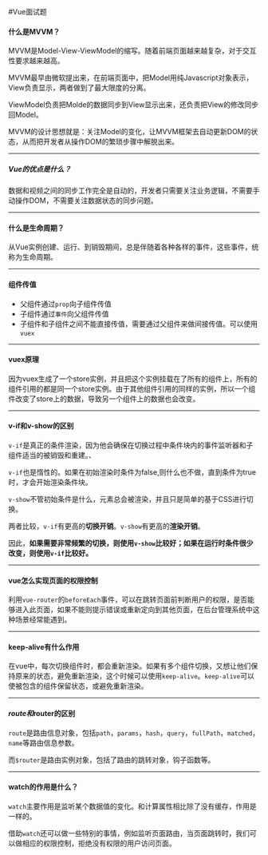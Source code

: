 #Vue面试题
####  什么是MVVM？
MVVM是Model-View-ViewModel的缩写。随着前端页面越来越复杂，对于交互性要求越来越高。

MVVM最早由微软提出来，在前端页面中，把Model用纯Javascript对象表示，View负责显示，两者做到了最大限度的分离。

ViewModel负责把Molde的数据同步到View显示出来，还负责把View的修改同步回Model。

MVVM的设计思想就是：关注Model的变化，让MVVM框架去自动更新DOM的状态，从而把开发者从操作DOM的繁琐步骤中解脱出来。

---
##### Vue的优点是什么？
数据和视频之间的同步工作完全是自动的，开发者只需要关注业务逻辑，不需要手动操作DOM，不需要关注数据状态的同步问题。

---
#### 什么是生命周期？
从Vue实例创建、运行、到销毁期间，总是伴随着各种各样的事件，这些事件，统称为生命周期。

---
#### 组件传值
* 父组件通过`prop`向子组件传值
* 子组件通过`事件`向父组件传值
* 子组件和子组件之间不能直接传值，需要通过父组件来做间接传值。可以使用`vuex`

---
#### vuex原理
因为vuex生成了一个store实例，并且把这个实例挂载在了所有的组件上，所有的组件引用的都是同一个store实例。由于其他组件引用的同样的实例，所以一个组件改变了store上的数据，导致另一个组件上的数据也会改变。

---
#### v-if和v-show的区别
`v-if`是真正的条件渲染，因为他会确保在切换过程中条件块内的事件监听器和子组件适当的被销毁和重建。、

`v-if`也是惰性的。如果在初始渲染时条件为false,则什么也不做，直到条件为true时，才会开始渲染条件块。

`v-show`不管初始条件是什么，元素总会被渲染，并且只是简单的基于CSS进行切换。

两者比较，`v-if`有更高的**切换开销**。`v-show`有更高的**渲染开销**。

因此，**如果需要非常频繁的切换，则使用`v-show`比较好；如果在运行时条件很少改变，则使用`v-if`比较好。**

---
#### vue怎么实现页面的权限控制
利用`vue-router`的`beforeEach`事件，可以在跳转页面前判断用户的权限，是否能够进入此页面，如果不能则提示错误或重新定向到其他页面，在后台管理系统中这种场景经常能遇到。

---
#### keep-alive有什么作用
在vue中，每次切换组件时，都会重新渲染。如果有多个组件切换，又想让他们保持原来的状态，避免重新渲染，这个时候可以使用`keep-alive`。`keep-alive`可以使被包含的组件保留状态，或避免重新渲染。

---
#### $route和$router的区别
`route`是路由信息对象，包括`path`，`params`，`hash`，`query`，`fullPath`，`matched`，`name`等路由信息参数。

而`$router`是路由实例对象，包括了路由的跳转对象，钩子函数等。

---
#### watch的作用是什么？
`watch`主要作用是监听某个数据值的变化。和计算属性相比除了没有缓存，作用是一样的。

借助`watch`还可以做一些特别的事情，例如监听页面路由，当页面跳转时，我们可以做相应的权限控制，拒绝没有权限的用户访问页面。